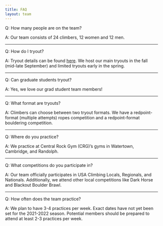 ```yaml
---
title: FAQ
layout: team
---
```

Q: How many people are on the team?

A: Our team consists of 24 climbers, 12 women and 12 men.

---

Q: How do I tryout?

A: Tryout details can be found [here](https://northeasternclimbing.github.io/team/tryouts/). 
We host our main tryouts in the fall (mid-late September) and limited tryouts early in the spring.

---

Q: Can graduate students tryout?

A: Yes, we love our grad student team members!

---

Q: What format are tryouts?

A: Climbers can choose between two tryout formats. We have a
redpoint-format (multiple attempts) ropes competition and a
redpoint-format bouldering competition.

---

Q: Where do you practice?

A: We practice at Central Rock Gym (CRG)’s gyms in Watertown, Cambridge, and Randolph.

---

Q: What competitions do you participate in?

A: Our team officially participates in USA Climbing Locals, Regionals,
and Nationals. Additionally, we attend other local competitions like
Dark Horse and Blackout Boulder Brawl.

---

Q: How often does the team practice?

A: We plan to have 3-4 practices per week. Exact dates have not yet 
been set for the 2021-2022 season. Potential members should be prepared 
to attend at least 2-3 practices per week.

